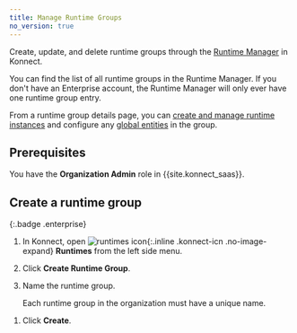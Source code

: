 ```yaml
---
title: Manage Runtime Groups
no_version: true
---
```


Create, update, and delete runtime groups through the
[Runtime Manager](https://cloud.konghq.com/runtime-manager) in Konnect.

You can find the list of all runtime groups in the Runtime Manager. If you don't
have an Enterprise account, the Runtime Manager will only ever have one
runtime group entry.

From a runtime group details page, you can
[create and manage runtime instances](/konnect/configure/runtime-manager/#types-of-runtimes)
and configure any [global entities](/konnect/configure/runtime-manager/manage-entities)
in the group.

## Prerequisites
You have the **Organization Admin** role in {{site.konnect_saas}}.

## Create a runtime group
{:.badge .enterprise}

1. In Konnect, open ![runtimes icon](/assets/images/icons/konnect/icn-runtimes.svg){:.inline .konnect-icn .no-image-expand}
**Runtimes** from the left side menu.

1. Click **Create Runtime Group**.

1. Name the runtime group.

    Each runtime group in the organization must have a unique name.

<!--
1. Add any labels in `key:value` pair format.

    For example, you might set `location:us-west`, where `location` is the key
    and the `us-west` is the value.

    These labels are completely custom. Set anything that you need. -->

1. Click **Create**.

<!--
## Edit a runtime group

1. In Konnect, open ![runtimes icon](/assets/images/icons/konnect/icn-runtimes.svg){:.inline .konnect-icn .no-image-expand}
**Runtimes** from the left side menu.

1. Click the action menu icon on the far right of a row and select **Edit**.

1. Edit the group details, then click **Update**.

## Delete a runtime group
{:.badge .enterprise}

When a runtime group is deleted, all associated entities are also deleted.
This includes all entities configured in the Runtime Manager for this group. We
recommend backing up your runtime group configuration before deleting the group.

Runtime instances that are still active when the group is deleted will not be
terminated, but they will be orphaned. They will continue processing traffic
using the last configuration they received until they are either connected to
a new runtime group or manually shut down.

You cannot delete the default runtime group.

{:.warning}
> **Warning:** Deleting a group is irreversible. Make sure that you are
certain that you want to delete the group, and that all entities and runtime
instances in the have been accounted for.

1. Back up your configuration before deleting the runtime group. You
can use decK to accomplish this:

    ```sh
    deck dump \
    --konnect-password <pass> \
    --konnect-email <email> \
    --konnect-runtime-group <group-name> \
    --output-file /path/to/<my-backup.yaml>
    ```

    This command generates a state file for the runtime group's entity
    configuration. It looks something like this:

    ```yaml
    _format_version: "1.1"
    _konnect:
      runtime_group_name: us-west
    consumers:
    - username: DianaPrince
    - username: WallyWest
    services:
    - connect_timeout: 60000
      host: mockbin.org
      name: MyService
      ...
    ```

1. In Konnect, open ![runtimes icon](/assets/images/icons/konnect/icn-runtimes.svg){:.inline .konnect-icn .no-image-expand}
**Runtimes** from the left side menu.

1. Click the action menu icon on the far right of a row and select **Delete**.

1. Enter the group name, then confirm that you want to delete it. -->
